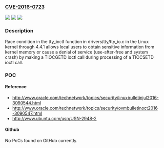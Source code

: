 ### [CVE-2016-0723](https://cve.mitre.org/cgi-bin/cvename.cgi?name=CVE-2016-0723)
![](https://img.shields.io/static/v1?label=Product&message=n%2Fa&color=blue)
![](https://img.shields.io/static/v1?label=Version&message=%3D%20n%2Fa%20&color=brighgreen)
![](https://img.shields.io/static/v1?label=Vulnerability&message=n%2Fa&color=brighgreen)

### Description

Race condition in the tty_ioctl function in drivers/tty/tty_io.c in the Linux kernel through 4.4.1 allows local users to obtain sensitive information from kernel memory or cause a denial of service (use-after-free and system crash) by making a TIOCGETD ioctl call during processing of a TIOCSETD ioctl call.

### POC

#### Reference
- http://www.oracle.com/technetwork/topics/security/linuxbulletinjul2016-3090544.html
- http://www.oracle.com/technetwork/topics/security/ovmbulletinoct2016-3090547.html
- http://www.ubuntu.com/usn/USN-2948-2

#### Github
No PoCs found on GitHub currently.

